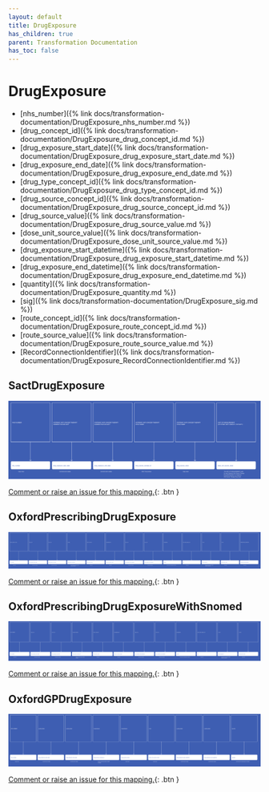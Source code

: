 ```yaml
---
layout: default
title: DrugExposure
has_children: true
parent: Transformation Documentation
has_toc: false
---
```


# DrugExposure
* [nhs_number]({% link docs/transformation-documentation/DrugExposure_nhs_number.md %})
* [drug_concept_id]({% link docs/transformation-documentation/DrugExposure_drug_concept_id.md %})
* [drug_exposure_start_date]({% link docs/transformation-documentation/DrugExposure_drug_exposure_start_date.md %})
* [drug_exposure_end_date]({% link docs/transformation-documentation/DrugExposure_drug_exposure_end_date.md %})
* [drug_type_concept_id]({% link docs/transformation-documentation/DrugExposure_drug_type_concept_id.md %})
* [drug_source_concept_id]({% link docs/transformation-documentation/DrugExposure_drug_source_concept_id.md %})
* [drug_source_value]({% link docs/transformation-documentation/DrugExposure_drug_source_value.md %})
* [dose_unit_source_value]({% link docs/transformation-documentation/DrugExposure_dose_unit_source_value.md %})
* [drug_exposure_start_datetime]({% link docs/transformation-documentation/DrugExposure_drug_exposure_start_datetime.md %})
* [drug_exposure_end_datetime]({% link docs/transformation-documentation/DrugExposure_drug_exposure_end_datetime.md %})
* [quantity]({% link docs/transformation-documentation/DrugExposure_quantity.md %})
* [sig]({% link docs/transformation-documentation/DrugExposure_sig.md %})
* [route_concept_id]({% link docs/transformation-documentation/DrugExposure_route_concept_id.md %})
* [route_source_value]({% link docs/transformation-documentation/DrugExposure_route_source_value.md %})
* [RecordConnectionIdentifier]({% link docs/transformation-documentation/DrugExposure_RecordConnectionIdentifier.md %})

## SactDrugExposure
<a href="SactDrugExposure.svg" target="_blank"><img src="SactDrugExposure.svg" /></a>

[Comment or raise an issue for this mapping.](https://github.com/answerdigital/oxford-omop-data-mapper/issues/new?title=SactDrugExposure%20mapping){: .btn }
## OxfordPrescribingDrugExposure
<a href="OxfordPrescribingDrugExposure.svg" target="_blank"><img src="OxfordPrescribingDrugExposure.svg" /></a>

[Comment or raise an issue for this mapping.](https://github.com/answerdigital/oxford-omop-data-mapper/issues/new?title=OxfordPrescribingDrugExposure%20mapping){: .btn }
## OxfordPrescribingDrugExposureWithSnomed
<a href="OxfordPrescribingDrugExposureWithSnomed.svg" target="_blank"><img src="OxfordPrescribingDrugExposureWithSnomed.svg" /></a>

[Comment or raise an issue for this mapping.](https://github.com/answerdigital/oxford-omop-data-mapper/issues/new?title=OxfordPrescribingDrugExposureWithSnomed%20mapping){: .btn }
## OxfordGPDrugExposure
<a href="OxfordGPDrugExposure.svg" target="_blank"><img src="OxfordGPDrugExposure.svg" /></a>

[Comment or raise an issue for this mapping.](https://github.com/answerdigital/oxford-omop-data-mapper/issues/new?title=OxfordGPDrugExposure%20mapping){: .btn }
